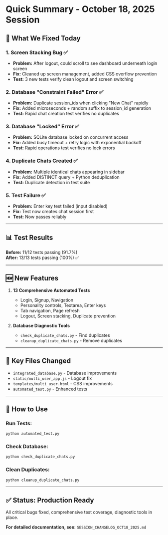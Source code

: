 # Quick Summary - October 18, 2025 Session

## 🎯 What We Fixed Today

### 1. **Screen Stacking Bug** ✅
- **Problem:** After logout, could scroll to see dashboard underneath login screen
- **Fix:** Cleaned up screen management, added CSS overflow prevention
- **Test:** 3 new tests verify clean logout and screen switching

### 2. **Database "Constraint Failed" Error** ✅
- **Problem:** Duplicate session_ids when clicking "New Chat" rapidly
- **Fix:** Added microseconds + random suffix to session_id generation
- **Test:** Rapid chat creation test verifies no duplicates

### 3. **Database "Locked" Error** ✅
- **Problem:** SQLite database locked on concurrent access
- **Fix:** Added busy timeout + retry logic with exponential backoff
- **Test:** Rapid operations test verifies no lock errors

### 4. **Duplicate Chats Created** ✅
- **Problem:** Multiple identical chats appearing in sidebar
- **Fix:** Added DISTINCT query + Python deduplication
- **Test:** Duplicate detection in test suite

### 5. **Test Failure** ✅
- **Problem:** Enter key test failed (input disabled)
- **Fix:** Test now creates chat session first
- **Test:** Now passes reliably

---

## 📊 Test Results

**Before:** 11/12 tests passing (91.7%)  
**After:** 13/13 tests passing (100%) ✅

---

## 🆕 New Features

1. **13 Comprehensive Automated Tests**
   - Login, Signup, Navigation
   - Personality controls, Textarea, Enter keys
   - Tab navigation, Page refresh
   - Logout, Screen stacking, Duplicate prevention

2. **Database Diagnostic Tools**
   - `check_duplicate_chats.py` - Find duplicates
   - `cleanup_duplicate_chats.py` - Remove duplicates

---

## 📁 Key Files Changed

- `integrated_database.py` - Database improvements
- `static/multi_user_app.js` - Logout fix
- `templates/multi_user.html` - CSS improvements
- `automated_test.py` - Enhanced tests

---

## 🚀 How to Use

### Run Tests:
```bash
python automated_test.py
```

### Check Database:
```bash
python check_duplicate_chats.py
```

### Clean Duplicates:
```bash
python cleanup_duplicate_chats.py
```

---

## ✅ Status: Production Ready

All critical bugs fixed, comprehensive test coverage, diagnostic tools in place.

**For detailed documentation, see:** `SESSION_CHANGELOG_OCT18_2025.md`
